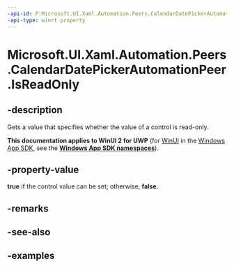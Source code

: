 ```yaml
---
-api-id: P:Microsoft.UI.Xaml.Automation.Peers.CalendarDatePickerAutomationPeer.IsReadOnly
-api-type: winrt property
---
```


<!-- Property syntax.
public bool IsReadOnly { get; }
-->

# Microsoft.UI.Xaml.Automation.Peers.CalendarDatePickerAutomationPeer.IsReadOnly

## -description
Gets a value that specifies whether the value of a control is read-only.

**This documentation applies to WinUI 2 for UWP** (for [WinUI](/windows/apps/winui/winui3/) in the [Windows App SDK](/windows/apps/windows-app-sdk/), see the **[Windows App SDK namespaces](/windows/windows-app-sdk/api/winrt/)**).

## -property-value
**true** if the control value can be set; otherwise, **false**.

## -remarks

## -see-also

## -examples

